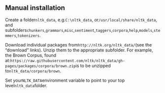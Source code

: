 ```

```

## Manual installation

Create a folder`nltk_data`, e.g.`C:\nltk_data`, or`/usr/local/share/nltk_data`, and subfolders`chunkers`,`grammars`,`misc`,`sentiment`,`taggers`,`corpora`,`help`,`models`,`stemmers`,`tokenizers`.

Download individual packages from`http://nltk.org/nltk_data/`\(see the “download” links\). Unzip them to the appropriate subfolder. For example, the Brown Corpus, found at:`https://raw.githubusercontent.com/nltk/nltk_data/gh-pages/packages/corpora/brown.zip`is to be unzipped to`nltk_data/corpora/brown`.

Set your`NLTK_DATA`environment variable to point to your top level`nltk_data`folder.


